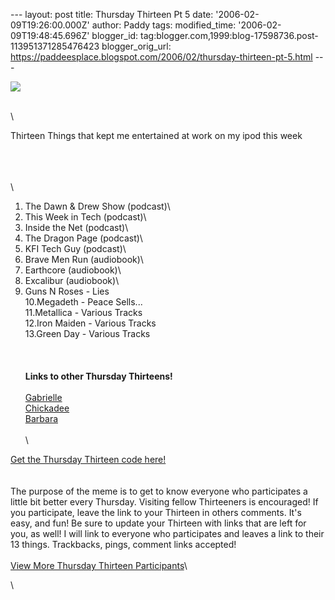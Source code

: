 \-\-- layout: post title: Thursday Thirteen Pt 5 date:
\'2006-02-09T19:26:00.000Z\' author: Paddy tags: modified\_time:
\'2006-02-09T19:48:45.696Z\' blogger\_id:
tag:blogger.com,1999:blog-17598736.post-113951371285476423
blogger\_orig\_url:
https://paddeesplace.blogspot.com/2006/02/thursday-thirteen-pt-5.html
\-\--

![](https://justthegirlnextdoor.net/blog/thursdaythirteen/thursdaythirteen300.jpg)

\
\

Thirteen Things that kept me entertained at work on my ipod this week

\
\
\
\
1. The Dawn & Drew Show (podcast)\
2. This Week in Tech (podcast)\
3. Inside the Net (podcast)\
4. The Dragon Page (podcast)\
5. KFI Tech Guy (podcast)\
6. Brave Men Run (audiobook)\
7. Earthcore (audiobook)\
8. Excalibur (audiobook)\
9. Guns N Roses - Lies\
10.Megadeth - Peace Sells\...\
11.Metallica - Various Tracks\
12.Iron Maiden - Various Tracks\
13.Green Day - Various Tracks\
\
\
\
**Links to other Thursday Thirteens!**\
\
[Gabrielle](https://gabrielle.blogsome.com/)\
[Chickadee](https://www.danno.org/blogs/)\
[Barbara](https://bmiers.blogspot.com/)\
\
\

[Get the Thursday Thirteen code
here!](https://www.justthegirlnextdoor.net/blog/?page_id=222)\
\
\
The purpose of the meme is to get to know everyone who participates a
little bit better every Thursday. Visiting fellow Thirteeners is
encouraged! If you participate, leave the link to your Thirteen in
others comments. It's easy, and fun! Be sure to update your Thirteen
with links that are left for you, as well! I will link to everyone who
participates and leaves a link to their 13 things. Trackbacks, pings,
comment links accepted!\
\
[View More Thursday Thirteen
Participants](https://technorati.com/tag/thursday+thirteen)\

\
